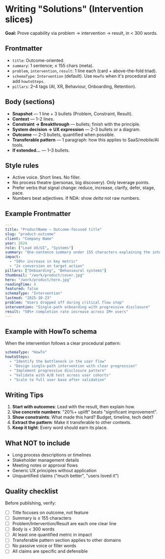 # Writing "Solutions" (Intervention slices)

**Goal:** Prove capability via problem → intervention → result, in < 300 words.

## Frontmatter

- `title`: Outcome-oriented.  
- `summary`: 1 sentence; ≤ 155 chars (meta).  
- `problem`, `intervention`, `result`: 1 line each (card + above-the-fold triad).  
- `schemaType`: `Intervention` (default). Use `HowTo` when it's procedural and add `howtoSteps`.
- `pillars`: 2–4 tags (AI, XR, Behaviour, Onboarding, Retention).

## Body (sections)

- **Snapshot** — 1 line + 3 bullets (Problem, Constraint, Result).  
- **Context** — 1–2 lines.  
- **Constraint → Breakthrough** — bullets; finish with the principle.  
- **System decision → UX expression** — 2–3 bullets or a diagram.  
- **Outcome** — 2–3 bullets, quantified when possible.  
- **Transferable pattern** — 1 paragraph: how this applies to SaaS/mobile/AI tools.  
- **If extended…** — 1–3 bullets.

## Style rules

- Active voice. Short lines. No filler.
- No process theatre (personas, big discovery). Only leverage points.
- Prefer verbs that signal change: reduce, increase, clarify, defer, stage, pace.
- Numbers beat adjectives. If NDA: show *delta* not raw numbers.

## Example Frontmatter

```yaml
---
title: "ProductName — Outcome-focused title"
slug: "product-outcome"
client: "Company Name"
year: 2024
role: ["Lead UX/UI", "Systems"]
summary: "One-sentence summary under 155 characters explaining the intervention and result."
impact:
  - "50%+ increase in key metric"
  - "2x conversion on target action"
pillars: ["Onboarding", "Behavioural systems"]
thumbnail: "/work/product/cover.jpg"
hero: "/work/product/hero.jpg"
readingTime: 4
featured: false
schemaType: "Intervention"
lastmod: "2025-10-23"
problem: "Users dropped off during critical flow step"
intervention: "Single-path onboarding with progressive disclosure"
result: "50%+ completion rate increase across 1M+ users"
---
```

## Example with HowTo schema

When the intervention follows a clear procedural pattern:

```yaml
schemaType: "HowTo"
howtoSteps:
  - "Identify the bottleneck in the user flow"
  - "Design single-path intervention with clear progression"
  - "Implement progressive disclosure pattern"
  - "Validate with A/B test across user cohorts"
  - "Scale to full user base after validation"
```

## Writing Tips

1. **Start with outcomes**: Lead with the result, then explain how.
2. **Use concrete numbers**: "20%+ uplift" beats "significant improvement".
3. **Show constraints**: What made this hard? Budget, timeline, tech debt?
4. **Extract the pattern**: Make it transferable to other contexts.
5. **Keep it tight**: Every word should earn its place.

## What NOT to include

- Long process descriptions or timelines
- Stakeholder management details
- Meeting notes or approval flows
- Generic UX principles without application
- Unquantified claims ("much better", "users loved it")

## Quality checklist

Before publishing, verify:

- [ ] Title focuses on outcome, not feature
- [ ] Summary is ≤ 155 characters
- [ ] Problem/Intervention/Result are each one clear line
- [ ] Body is < 300 words
- [ ] At least one quantified metric in impact
- [ ] Transferable pattern section applies to other domains
- [ ] No passive voice or filler words
- [ ] All claims are specific and defensible
